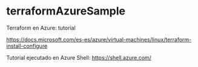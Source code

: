# terraformAzureSample
Terraform en Azure: tutorial

https://docs.microsoft.com/es-es/azure/virtual-machines/linux/terraform-install-configure

Tutorial ejecutado en Azure Shell: https://shell.azure.com/